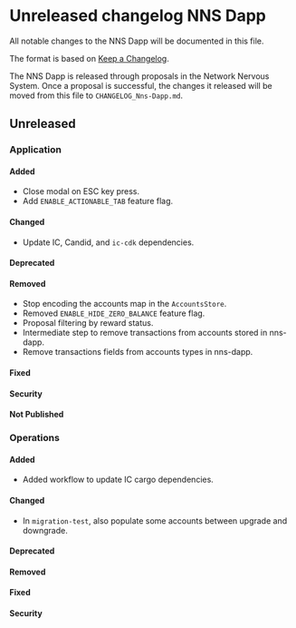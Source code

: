 
# Unreleased changelog NNS Dapp

All notable changes to the NNS Dapp will be documented in this file.

The format is based on [Keep a Changelog](https://keepachangelog.com/en/1.0.0/).

The NNS Dapp is released through proposals in the Network Nervous System. Once a
proposal is successful, the changes it released will be moved from this file to
`CHANGELOG_Nns-Dapp.md`.

## Unreleased

### Application

#### Added

* Close modal on ESC key press.
* Add `ENABLE_ACTIONABLE_TAB` feature flag.

#### Changed

* Update IC, Candid, and `ic-cdk` dependencies.

#### Deprecated

#### Removed

* Stop encoding the accounts map in the `AccountsStore`.
* Removed `ENABLE_HIDE_ZERO_BALANCE` feature flag.
* Proposal filtering by reward status.
* Intermediate step to remove transactions from accounts stored in nns-dapp.
* Remove transactions fields from accounts types in nns-dapp.

#### Fixed

#### Security

#### Not Published

### Operations

#### Added

* Added workflow to update IC cargo dependencies.

#### Changed

* In `migration-test`, also populate some accounts between upgrade and downgrade.

#### Deprecated

#### Removed

#### Fixed

#### Security
